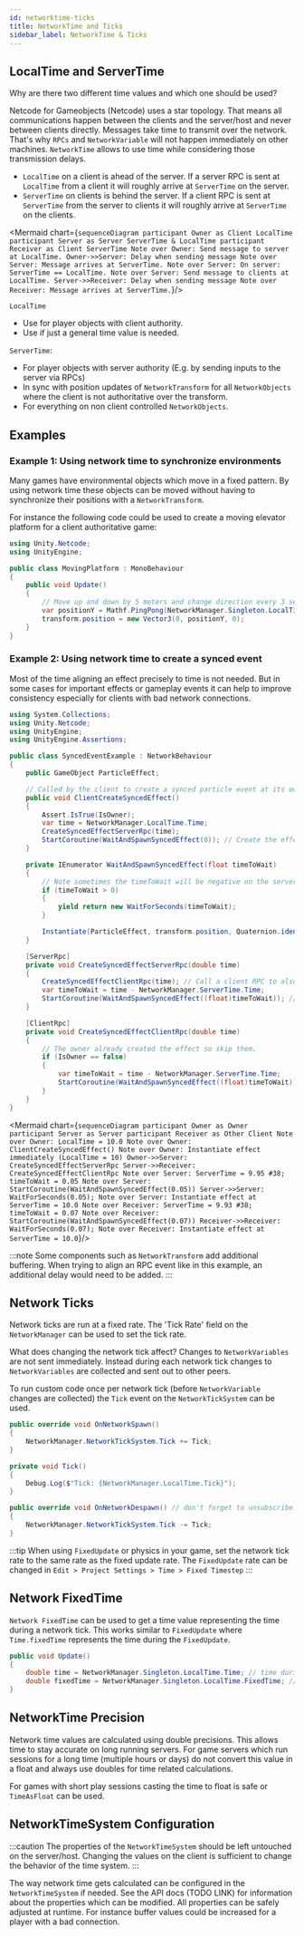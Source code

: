 ```yaml
---
id: networktime-ticks
title: NetworkTime and Ticks
sidebar_label: NetworkTime & Ticks
---
```


## LocalTime and ServerTime

Why are there two different time values and which one should be used?

Netcode for Gameobjects (Netcode) uses a star topology. That means all communications happen between the clients and the server/host and never between clients directly. Messages take time to transmit over the network. That's why `RPCs` and `NetworkVariable` will not happen immediately on other machines. `NetworkTime` allows to use time while considering those transmission delays.

- `LocalTime` on a client is ahead of the server. If a server RPC is sent at `LocalTime` from a client it will roughly arrive at `ServerTime` on the server.
- `ServerTime` on clients is behind the server. If a client RPC is sent at `ServerTime` from the server to clients it will roughly arrive at `ServerTime` on the clients.
  


<Mermaid chart={`
sequenceDiagram
    participant Owner as Client LocalTime
    participant Server as Server ServerTime & LocalTime
    participant Receiver as Client ServerTime
    Note over Owner: Send message to server at LocalTime.
    Owner->>Server: Delay when sending message
    Note over Server: Message arrives at ServerTime.
    Note over Server: On server: ServerTime == LocalTime.
    Note over Server: Send message to clients at LocalTime.
    Server->>Receiver: Delay when sending message
    Note over Receiver: Message arrives at ServerTime.
`}/>




`LocalTime`
- Use for player objects with client authority.
- Use if just a general time value is needed.

`ServerTime`:
- For player objects with server authority (E.g. by sending inputs to the server via RPCs)
- In sync with position updates of `NetworkTransform` for all `NetworkObjects` where the client is not authoritative over the transform.
- For everything on non client controlled `NetworkObjects`.

## Examples

### Example 1: Using network time to synchronize environments

Many games have environmental objects which move in a fixed pattern. By using network time these objects can be moved without having to synchronize their positions with a `NetworkTransform`.

For instance the following code could be used to create a moving elevator platform for a client authoritative game:

```csharp
using Unity.Netcode;
using UnityEngine;

public class MovingPlatform : MonoBehaviour
{
    public void Update()
    {
        // Move up and down by 5 meters and change direction every 3 seconds.
        var positionY = Mathf.PingPong(NetworkManager.Singleton.LocalTime.TimeAsFloat / 3f, 1f) * 5f;
        transform.position = new Vector3(0, positionY, 0);
    }
}
```

### Example 2: Using network time to create a synced event

Most of the time aligning an effect precisely to time is not needed. But in some cases for important effects or gameplay events it can help to improve consistency especially for clients with bad network connections.

```csharp
using System.Collections;
using Unity.Netcode;
using UnityEngine;
using UnityEngine.Assertions;

public class SyncedEventExample : NetworkBehaviour
{
    public GameObject ParticleEffect;

    // Called by the client to create a synced particle event at its own position.
    public void ClientCreateSyncedEffect()
    {
        Assert.IsTrue(IsOwner);
        var time = NetworkManager.LocalTime.Time;
        CreateSyncedEffectServerRpc(time);
        StartCoroutine(WaitAndSpawnSyncedEffect(0)); // Create the effect immediately locally.
    }

    private IEnumerator WaitAndSpawnSyncedEffect(float timeToWait)
    {
        // Note sometimes the timeToWait will be negative on the server or the receiving clients if a message got delayed by the network for a long time. This usually happens only in rare cases. Custom logic could be implemented to deal with that scenario.
        if (timeToWait > 0)
        {
            yield return new WaitForSeconds(timeToWait);
        }

        Instantiate(ParticleEffect, transform.position, Quaternion.identity);
    }

    [ServerRpc]
    private void CreateSyncedEffectServerRpc(double time)
    {
        CreateSyncedEffectClientRpc(time); // Call a client RPC to also create the effect on each client.
        var timeToWait = time - NetworkManager.ServerTime.Time;
        StartCoroutine(WaitAndSpawnSyncedEffect((float)timeToWait)); // Create the effect on the server but wait for the right time.
    }

    [ClientRpc]
    private void CreateSyncedEffectClientRpc(double time)
    {
        // The owner already created the effect so skip them.
        if (IsOwner == false)
        {
            var timeToWait = time - NetworkManager.ServerTime.Time;
            StartCoroutine(WaitAndSpawnSyncedEffect((float)timeToWait)); // Create the effect on the client but wait for the right time.
        }
    }
}
```

<Mermaid chart={`
sequenceDiagram
    participant Owner as Owner
    participant Server as Server
    participant Receiver as Other Client
    Note over Owner: LocalTime = 10.0
    Note over Owner: ClientCreateSyncedEffect()
    Note over Owner: Instantiate effect immediately (LocalTime = 10)
    Owner->>Server: CreateSyncedEffectServerRpc
    Server->>Receiver: CreateSyncedEffectClientRpc
    Note over Server: ServerTime = 9.95 #38; timeToWait = 0.05
    Note over Server: StartCoroutine(WaitAndSpawnSyncedEffect(0.05))
    Server->>Server: WaitForSeconds(0.05);
    Note over Server: Instantiate effect at ServerTime = 10.0
    Note over Receiver: ServerTime = 9.93 #38; timeToWait = 0.07
    Note over Receiver: StartCoroutine(WaitAndSpawnSyncedEffect(0.07))
    Receiver->>Receiver: WaitForSeconds(0.07);
    Note over Receiver: Instantiate effect at ServerTime = 10.0
`}/>



:::note
Some components such as `NetworkTransform` add additional buffering. When trying to align an RPC event like in this example, an additional delay would need to be added.
:::

## Network Ticks

Network ticks are run at a fixed rate. The 'Tick Rate' field on the `NetworkManager` can be used to set the tick rate.

What does changing the network tick affect? Changes to `NetworkVariables` are not sent immediately. Instead during each network tick changes to `NetworkVariables` are collected and sent out to other peers.

To run custom code once per network tick (before `NetworkVariable` changes are collected) the `Tick` event on the `NetworkTickSystem` can be used.
```cs
public override void OnNetworkSpawn()
{
    NetworkManager.NetworkTickSystem.Tick += Tick;
}

private void Tick()
{
    Debug.Log($"Tick: {NetworkManager.LocalTime.Tick}");
}

public override void OnNetworkDespawn() // don't forget to unsubscribe
{
    NetworkManager.NetworkTickSystem.Tick -= Tick;
}
```

:::tip
When using `FixedUpdate` or physics in your game, set the network tick rate to the same rate as the fixed update rate. The `FixedUpdate` rate can be changed in `Edit > Project Settings > Time > Fixed Timestep`
:::

## Network FixedTime

`Network FixedTime` can be used to get a time value representing the time during a network tick. This works similar to `FixedUpdate` where `Time.fixedTime` represents the time during the `FixedUpdate`.

```cs
public void Update()
{
    double time = NetworkManager.Singleton.LocalTime.Time; // time during this Update
    double fixedTime = NetworkManager.Singleton.LocalTime.FixedTime; // time during the previous network tick
}
```

## NetworkTime Precision

Network time values are calculated using double precisions. This allows time to stay accurate on long running servers. For game servers which run sessions for a long time (multiple hours or days) do not convert this value in a float and always use doubles for time related calculations.

For games with short play sessions casting the time to float is safe or `TimeAsFloat` can be used.

## NetworkTimeSystem Configuration

:::caution
The properties of the `NetworkTimeSystem` should be left untouched on the server/host. Changing the values on the client is sufficient to change the behavior of the time system.
:::

The way network time gets calculated can be configured in the `NetworkTimeSystem` if needed. See the API docs (TODO LINK) for information about the properties which can be modified. All properties can be safely adjusted at runtime. For instance buffer values could be increased for a player with a bad connection.

<!-- On page code -->

